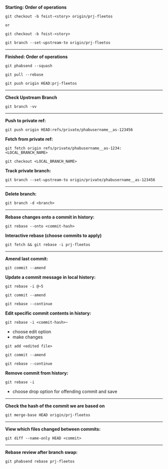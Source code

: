 **Starting: Order of operations**
```
git checkout -b feist-<story> origin/prj-fleetos
```
	or
```
git checkout -b feist-<story>
```
```
git branch --set-upstream-to origin/prj-fleetos
```

------------------------------------------------------------------

**Finished: Order of operations**
```
git phabsend --squash
```
```
git pull --rebase
```
```
git push origin HEAD:prj-fleetos
```

------------------------------------------------------------------

**Check Upstream Branch**
```
git branch -vv
```

------------------------------------------------------------------

**Push to private ref:**
```
git push origin HEAD:refs/private/phabusername__as-123456
```
**Fetch from private ref:**
```
git fetch origin refs/private/phabusername__as-1234:<LOCAL_BRANCH_NAME>
```
```
git checkout <LOCAL_BRANCH_NAME>
```
**Track private branch:**
```
git branch --set-upstream-to origin/private/phabusername__as-123456
```

------------------------------------------------------------------

**Delete branch:**
```
git branch -d <branch>
```

------------------------------------------------------------------

**Rebase changes onto a commit in history:**
```
git rebase --onto <commit-hash>
```
**Interactive rebase (choose commits to apply)**
```
git fetch && git rebase -i prj-fleetos
```

------------------------------------------------------------------

**Amend last commit:**
```
git commit --amend
```
**Update a commit message in local history:**
```
git rebase -i @~5
```
```
git commit --amend
```
```
git rebase --continue
```
**Edit specific commit contents in history:**
```
git rebase -i <commit-hash>~
```
- choose edit option
- make changes
```
git add <edited file>
```
```
git commit --amend
```
```
git rebase --continue
```
**Remove commit from history:**
```
git rebase -i
```
- choose drop option for offending commit and save

-----------------------------------------------------------------

**Check the hash of the commit we are based on**
```
git merge-base HEAD origin/prj-fleetos
```

-----------------------------------------------------------------------

**View which files changed between commits:**
```
git diff --name-only HEAD <commit>
```

-----------------------------------------------------------------------

**Rebase review after branch swap:**
```
git phabsend rebase prj-fleetos
```